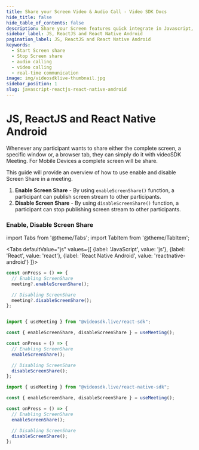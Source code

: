 ```yaml
---
title: Share your Screen Video & Audio Call - Video SDK Docs
hide_title: false
hide_table_of_contents: false
description: Share your Screen features quick integrate in Javascript, React JS and React native android with Video SDK to add live video & audio conferencing to your applications.
sidebar_label: JS, ReactJS and React Native Android
pagination_label: JS, ReactJS and React Native Android
keywords:
  - Start Screen share
  - Stop Screen share
  - audio calling
  - video calling
  - real-time communication
image: img/videosdklive-thumbnail.jpg
sidebar_position: 1
slug: javascript-reactjs-react-native-android
---
```


# JS, ReactJS and React Native Android

Whenever any participant wants to share either the complete screen, a specific window or, a browser tab, they can simply do it with videoSDK Meeting.
For Mobile Devices a complete screen will be share.

This guide will provide an overview of how to use enable and disable Screen Share in a meeting.

1. **Enable Screen Share** - By using `enableScreenShare()` function, a participant can publish screen stream to other participants.
2. **Disable Screen Share** - By using `disableScreenShare()` function, a participant can stop publishing screen stream to other participants.

### Enable, Disable Screen Share

import Tabs from '@theme/Tabs';
import TabItem from '@theme/TabItem';

<Tabs
defaultValue="js"
values={[
{label: 'JavaScript', value: 'js'},
{label: 'React', value: 'react'},
{label: 'React Native Android', value: 'reactnative-android'}
]}>
<TabItem value="js">

```js
const onPress = () => {
  // Enabling ScreenShare
  meeting?.enableScreenShare();

  // Disabling ScreenShare
  meeting?.disableScreenShare();
};
```

</TabItem>
<TabItem value="react">

```js

import { useMeeting } from "@videosdk.live/react-sdk";

const { enableScreenShare, disableScreenShare } = useMeeting();

const onPress = () => {
  // Enabling ScreenShare
  enableScreenShare();

  // Disabling ScreenShare
  disableScreenShare();
};

```

</TabItem>
<TabItem value="reactnative-android">

```js
import { useMeeting } from "@videosdk.live/react-native-sdk";

const { enableScreenShare, disableScreenShare } = useMeeting();

const onPress = () => {
  // Enabling ScreenShare
  enableScreenShare();

  // Disabling ScreenShare
  disableScreenShare();
};

```

</TabItem>

</Tabs>
